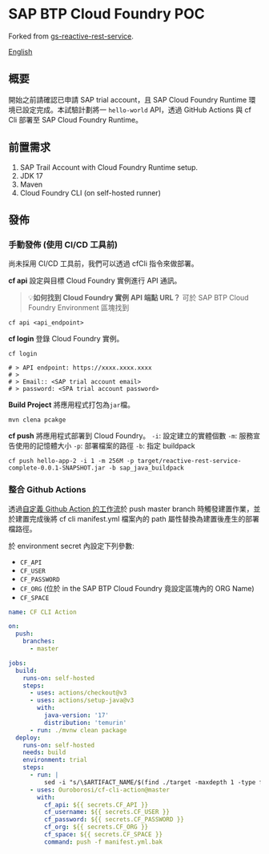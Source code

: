 # SAP BTP Cloud Foundry POC
Forked from [gs-reactive-rest-service](https://github.com/spring-guides/gs-reactive-rest-service).

[English](README.md)

## 概要
開始之前請確認已申請 SAP trial account，且 SAP Cloud Foundry Runtime 環境已設定完成。本試驗計劃將一 `hello-world` API，透過 GitHub Actions 與 cf Cli 部署至 SAP Cloud Foundry Runtime。

## 前置需求
1. SAP Trail Account with Cloud Foundry Runtime setup.
2. JDK 17
3. Maven
4. Cloud Foundry CLI (on self-hosted runner)

## 發佈

### 手動發佈 (使用 CI/CD 工具前)
尚未採用 CI/CD 工具前，我們可以透過 cfCli 指令來做部署。

**cf api**
設定與目標 Cloud Foundry 實例進行 API 通訊。

> 💡**如何找到 Cloud Foundry 實例 API 端點 URL？**
> 可於 SAP BTP Cloud Foundry Environment 區塊找到
> 
```shell
cf api <api_endpoint>
```

**cf login**
登錄 Cloud Foundry 實例。

```shell
cf login

# > API endpoint: https://xxxx.xxxx.xxxx
# > 
# > Email:: <SAP trial account email>
# > password: <SPA trial account password>
```

**Build Project**
將應用程式打包為`jar`檔。

```shell
mvn clena pcakge
```

**cf push**
將應用程式部署到 Cloud Foundry。
`-i`: 設定建立的實體個數
`-m`: 服務宣告使用的記憶體大小
`-p`: 部署檔案的路徑
`-b`: 指定 buildpack
```shell
cf push hello-app-2 -i 1 -m 256M -p target/reactive-rest-service-complete-0.0.1-SNAPSHOT.jar -b sap_java_buildpack
```

### 整合 Github Actions
透過[自定義 Github Action 的工作流](https://github.com/Ouroborosi/cf-cli-action)於 push master branch 時觸發建置作業，並於建置完成後將 cf cli manifest.yml 檔案內的 path 
屬性替換為建置後產生的部署檔路徑。

於 environment secret 內設定下列參數:
- `CF_API`
- `CF_USER`
- `CF_PASSWORD`
- `CF_ORG` (位於 in the SAP BTP Cloud Foundry 竟設定區塊內的 ORG Name)
- `CF_SPACE`

```yaml
name: CF CLI Action

on:
  push:
    branches:
      - master

jobs:
  build:
    runs-on: self-hosted
    steps:
      - uses: actions/checkout@v3
      - uses: actions/setup-java@v3
        with:
          java-version: '17'
          distribution: 'temurin'
      - run: ./mvnw clean package
  deploy:
    runs-on: self-hosted
    needs: build
    environment: trial
    steps:
      - run: |
          sed -i "s/\$ARTIFACT_NAME/$(find ./target -maxdepth 1 -type f -name "*.jar" | grep -o '[^/]*\.jar$')/" manifest.yml
      - uses: Ouroborosi/cf-cli-action@master
        with:
          cf_api: ${{ secrets.CF_API }}
          cf_username: ${{ secrets.CF_USER }}
          cf_password: ${{ secrets.CF_PASSWORD }}
          cf_org: ${{ secrets.CF_ORG }}
          cf_space: ${{ secrets.CF_SPACE }}
          command: push -f manifest.yml.bak
```